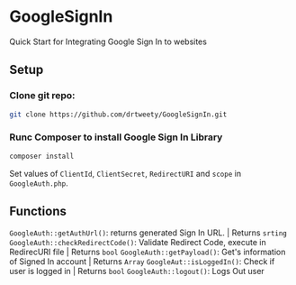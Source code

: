 # GoogleSignIn
Quick Start for Integrating Google Sign In to websites

## Setup

### Clone git repo:
```bash
git clone https://github.com/drtweety/GoogleSignIn.git
```
### Runc Composer to install Google Sign In Library
```bash
composer install
```

Set values of `ClientId`, `ClientSecret`, `RedirectURI` and `scope` in `GoogleAuth.php`.

## Functions
`GoogleAuth::getAuthUrl()`: returns generated Sign In URL. | Returns `srting`
`GoogleAuth::checkRedirectCode()`: Validate Redirect Code, execute in RedirecURI file | Returns `bool`
`GoogleAuth::getPayload()`: Get's information of Signed In account | Returns `Array`
`GoogleAut::isLoggedIn()`: Check if user is logged in | Returns `bool`
`GoogleAuth::logout()`: Logs Out user
